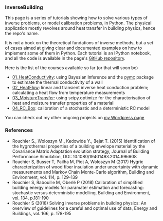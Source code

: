 ### InverseBuilding

This page is a series of tutorials showing how to solve various types of inverse problems, or model calibration problems, in Python. The physical application mostly revolves around heat transfer in building physics, hence the repo's name.

It is not a book on the theoretical fundations of inverse methods, but a set of cases aimed at giving clear and documented examples on how to implement some of them in Python. Each tutorial is an IPython notebook, and all the code is available in the page's [GitHub repository](https://github.com/srouchier/InverseBuilding).

Here is the list of the courses available so far (or that will soon be)
* [01_HeatConductivity](http://nbviewer.jupyter.org/github/srouchier/InverseBuilding/blob/master/01_HeatConductivity/Notebook_HeatConductivity.ipynb): using Bayesian Inference and the [pymc](https://pymc-devs.github.io/pymc/) package to estimate the thermal conductivity of a wall
* [02_HeatFlow](http://nbviewer.jupyter.org/github/srouchier/InverseBuilding/blob/master/02_HeatFlow/Notebook_HeatFlow.ipynb): linear and transient inverse heat conduction problem; calculating a heat flow from temperature measurements
* [03_MoistureTransfer](http://nbviewer.jupyter.org/github/srouchier/InverseBuilding/blob/master/03_MoistureTransfer/Notebook_MoistureTransfer.ipynb): using scipy.optimize for the characterisation of heat and moisture transfer properties of a material
* [04_RC_Box](http://nbviewer.jupyter.org/github/srouchier/InverseBuilding/blob/master/04_RC_Box/04_RC.ipynb): calibration of a stochastic and a deterministic RC model

You can check out my other ongoing projects on [my Wordpress page](https://simonrouchier.wordpress.com/)

### References

* Rouchier S., Woloszyn M., Kedowide Y., Bejat T. (2015) Identification of the hygrothermal properties of a building envelope material by the Covariance Matrix Adaptation evolution strategy, Journal of Building Performance Simulation, DOI: 10.1080/19401493.2014.996608
* Rouchier S, Busser T, Pailha M, Piot A, Woloszyn M (2017) Hygric characterization of wood fiber insulation under uncertainty with dynamic measurements and Markov Chain Monte-Carlo algorithm, Building and Environment, vol. 114, p. 129-139
* Rouchier S, Rabouille M, Oberlé P (2018) Calibration of simplified building energy models for paramater estimation and forecasting: stochastic versus deterministic modelling, Building and Environment, vol. 134, p.181-190
* Rouchier S (2018) Solving inverse problems in building physics: An overview of guidelines for a careful and optimal use of data, Energy and Buildings, vol. 166, p. 178-195
